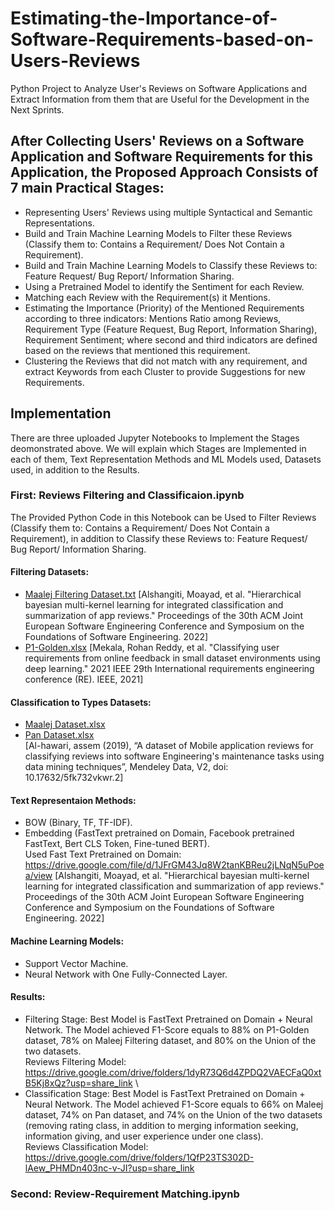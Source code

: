 # Estimating-the-Importance-of-Software-Requirements-based-on-Users-Reviews
Python Project to Analyze User's Reviews on Software Applications and Extract Information from them that are Useful for the Development in the Next Sprints.
## After Collecting Users' Reviews on a Software Application and Software Requirements for this Application, the Proposed Approach Consists of 7 main Practical Stages:
* Representing Users' Reviews using multiple Syntactical and Semantic Representations.
* Build and Train Machine Learning Models to Filter these Reviews (Classify them to: Contains a Requirement/ Does Not Contain a Requirement).
* Build and Train Machine Learning Models to Classify these Reviews to: Feature Request/ Bug Report/ Information Sharing.
* Using a Pretrained Model to identify the Sentiment for each Review.
* Matching each Review with the Requirement(s) it Mentions.
* Estimating the Importance (Priority) of the Mentioned Requirements according to three indicators: Mentions Ratio among Reviews, Requirement Type (Feature Request, Bug Report, Information Sharing), Requirement Sentiment; where second and third indicators are defined based on the reviews that mentioned this requirement.
* Clustering the Reviews that did not match with any requirement, and extract Keywords from each Cluster to provide Suggestions for new Requirements.
## Implementation
There are three uploaded Jupyter Notebooks to Implement the Stages deomonstrated above. We will explain which Stages are Implemented in each of them, Text Representation Methods and ML Models used, Datasets used, in addition to the Results.
### First: Reviews Filtering and Classificaion.ipynb
The Provided Python Code in this Notebook can be Used to Filter Reviews (Classify them to: Contains a Requirement/ Does Not Contain a Requirement), in addition to Classify these Reviews to: Feature Request/ Bug Report/ Information Sharing.
#### Filtering Datasets:
* [Maalej Filtering ‏Dataset.txt](https://github.com/JudyAlashqar/Estimating-the-Importance-of-Software-Requirements-based-on-Users-Reviews/files/13050297/Maalej.Filtering.Dataset.txt)
[Alshangiti, Moayad, et al. "Hierarchical bayesian multi-kernel learning for integrated
classification and summarization of app reviews." Proceedings of the 30th ACM Joint European
Software Engineering Conference and Symposium on the Foundations of Software Engineering.
2022]
* [P1-Golden.xlsx](https://github.com/JudyAlashqar/Estimating-the-Importance-of-Software-Requirements-based-on-Users-Reviews/files/13050303/P1-Golden.xlsx)
[Mekala, Rohan Reddy, et al. "Classifying user requirements from online feedback in small
dataset environments using deep learning." 2021 IEEE 29th International requirements
engineering conference (RE). IEEE, 2021]
#### Classification to Types Datasets:
* [Maalej Dataset.xlsx](https://github.com/JudyAlashqar/Estimating-the-Importance-of-Software-Requirements-based-on-Users-Reviews/files/13050211/Maalej.Dataset.xlsx)
* [Pan Dataset.xlsx](https://github.com/JudyAlashqar/Estimating-the-Importance-of-Software-Requirements-based-on-Users-Reviews/files/13050252/Pan.Dataset.xlsx)\
[Al-hawari, assem (2019), “A dataset of Mobile application reviews for classifying reviews
into software Engineering's maintenance tasks using data mining techniques”, Mendeley Data, V2,
doi: 10.17632/5fk732vkwr.2]
#### Text Representaion Methods:
* BOW (Binary, TF, TF-IDF).
* Embedding (FastText pretrained on Domain, Facebook pretrained FastText, Bert CLS Token, Fine-tuned BERT).\
  Used Fast Text Pretrained on Domain: https://drive.google.com/file/d/1JFrGM43Jq8W2tanKBReu2jLNqN5uPoea/view [Alshangiti, Moayad, et al. "Hierarchical bayesian multi-kernel learning for integrated
classification and summarization of app reviews." Proceedings of the 30th ACM Joint European
Software Engineering Conference and Symposium on the Foundations of Software Engineering.
2022]
#### Machine Learning Models:
* Support Vector Machine.
* Neural Network with One Fully-Connected Layer.
#### Results:
* Filtering Stage: Best Model is FastText Pretrained on Domain + Neural Network. The Model achieved F1-Score equals to 88% on P1-Golden dataset, 78% on Maleej Filtering dataset, and 80% on the Union of the two datasets.\
  Reviews Filtering Model: https://drive.google.com/drive/folders/1dyR73Q6d4ZPDQ2VAECFaQ0xtB5Kj8xQz?usp=share_link \
* Classification Stage: Best Model is FastText Pretrained on Domain + Neural Network. The Model achieved F1-Score equals to 66% on Maleej dataset, 74% on Pan dataset, and 74% on the Union of the two datasets (removing rating class, in addition to merging information seeking, information giving, and user experience under one class).\
  Reviews Classification Model: https://drive.google.com/drive/folders/1QfP23TS302D-lAew_PHMDn403nc-v-JI?usp=share_link
### Second: Review-Requirement Matching.ipynb


